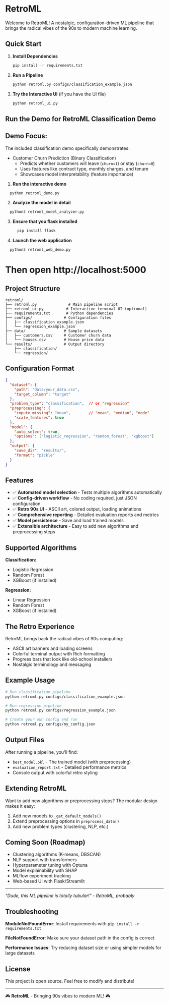 # RetroML 

Welcome to RetroML! A nostalgic, configuration-driven ML pipeline that brings the radical vibes of the 90s to modern machine learning.

## Quick Start

1. **Install Dependencies**
   ```bash
   pip install -r requirements.txt
   ```

2. **Run a Pipeline**
   ```bash
   python retroml.py configs/classification_example.json
   ```

3. **Try the Interactive UI** (if you have the UI file)
   ```bash
   python retroml_ui.py
   ```
## Run the Demo for RetroML Classification Demo

Demo Focus:
----------
The included classification demo specifically demonstrates:
- Customer Churn Prediction (Binary Classification)
  - Predicts whether customers will leave (`churn=1`) or stay (`churn=0`)
  - Uses features like contract type, monthly charges, and tenure
  - Showcases model interpretability (feature importance)

1. **Run the interactive demo**
  ```bash
    python retroml_demo.py
  ```
2. **Analyze the model in detail**
  ```bash
    python3 retroml_model_analyzer.py
  ```    
3. **Ensure that you flask installed**
    ```bash
      pip install flask
    ```    
4. **Launch the web application**
  ```bash
    python3 retroml_web_demo.py
  ```

# Then open http://localhost:5000

## Project Structure

```
retroml/
├── retroml.py              # Main pipeline script
├── retroml_ui.py          # Interactive terminal UI (optional)
├── requirements.txt       # Python dependencies
├── configs/              # Configuration files
│   ├── classification_example.json
│   └── regression_example.json
├── data/                 # Sample datasets
│   ├── customers.csv     # Customer churn data
│   └── houses.csv        # House price data
└── results/              # Output directory
    ├── classification/
    └── regression/
```

## Configuration Format

```json
{
  "dataset": {
    "path": "data/your_data.csv",
    "target_column": "target"
  },
  "problem_type": "classification",  // or "regression"
  "preprocessing": {
    "impute_missing": "mean",        // "mean", "median", "mode"
    "scale_features": true
  },
  "model": {
    "auto_select": true,
    "options": ["logistic_regression", "random_forest", "xgboost"]
  },
  "output": {
    "save_dir": "results/",
    "format": "pickle"
  }
}
```

## Features

- ✅ **Automated model selection** - Tests multiple algorithms automatically
- ✅ **Config-driven workflow** - No coding required, just JSON configuration
- ✅ **Retro 90s UI** - ASCII art, colored output, loading animations
- ✅ **Comprehensive reporting** - Detailed evaluation reports and metrics
- ✅ **Model persistence** - Save and load trained models
- ✅ **Extensible architecture** - Easy to add new algorithms and preprocessing steps

## Supported Algorithms

**Classification:**
- Logistic Regression
- Random Forest
- XGBoost (if installed)

**Regression:**
- Linear Regression  
- Random Forest
- XGBoost (if installed)

## The Retro Experience

RetroML brings back the radical vibes of 90s computing:
- ASCII art banners and loading screens
- Colorful terminal output with Rich formatting
- Progress bars that look like old-school installers
- Nostalgic terminology and messaging

## Example Usage

```bash
# Run classification pipeline
python retroml.py configs/classification_example.json

# Run regression pipeline  
python retroml.py configs/regression_example.json

# Create your own config and run
python retroml.py configs/my_config.json
```

## Output Files

After running a pipeline, you'll find:
- `best_model.pkl` - The trained model (with preprocessing)
- `evaluation_report.txt` - Detailed performance metrics
- Console output with colorful retro styling

## Extending RetroML

Want to add new algorithms or preprocessing steps? The modular design makes it easy:

1. Add new models to `_get_default_models()`
2. Extend preprocessing options in `preprocess_data()`
3. Add new problem types (clustering, NLP, etc.)

## Coming Soon (Roadmap)

- Clustering algorithms (K-means, DBSCAN)
- NLP support with transformers
- Hyperparameter tuning with Optuna
- Model explainability with SHAP
- MLflow experiment tracking
- Web-based UI with Flask/Streamlit

---

*"Dude, this ML pipeline is totally tubular!" - RetroML, probably*

## Troubleshooting

**ModuleNotFoundError**: Install requirements with `pip install -r requirements.txt`

**FileNotFoundError**: Make sure your dataset path in the config is correct

**Performance Issues**: Try reducing dataset size or using simpler models for large datasets

## License

This project is open source. Feel free to modify and distribute!

---

🎮 **RetroML** - Bringing 90s vibes to modern ML! 🎮
